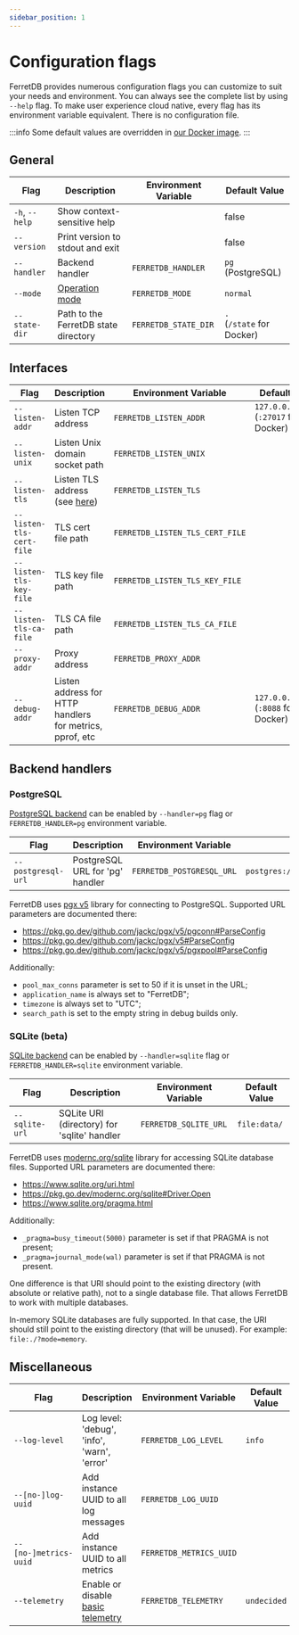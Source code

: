 ```yaml
---
sidebar_position: 1
---
```


# Configuration flags

FerretDB provides numerous configuration flags you can customize to suit your needs and environment.
You can always see the complete list by using `--help` flag.
To make user experience cloud native, every flag has its environment variable equivalent.
There is no configuration file.

:::info
Some default values are overridden in [our Docker image](quickstart-guide/docker.md).
:::

<!-- Keep order in sync with the `--help` output -->

<!-- For <br /> -->
<!-- markdownlint-capture -->
<!-- markdownlint-disable MD033 -->

## General

| Flag           | Description                          | Environment Variable | Default Value                  |
| -------------- | ------------------------------------ | -------------------- | ------------------------------ |
| `-h`, `--help` | Show context-sensitive help          |                      | false                          |
| `--version`    | Print version to stdout and exit     |                      | false                          |
| `--handler`    | Backend handler                      | `FERRETDB_HANDLER`   | `pg` (PostgreSQL)              |
| `--mode`       | [Operation mode](operation-modes.md) | `FERRETDB_MODE`      | `normal`                       |
| `--state-dir`  | Path to the FerretDB state directory | `FERRETDB_STATE_DIR` | `.`<br />(`/state` for Docker) |

## Interfaces

| Flag                     | Description                                                     | Environment Variable            | Default Value                                |
| ------------------------ | --------------------------------------------------------------- | ------------------------------- | -------------------------------------------- |
| `--listen-addr`          | Listen TCP address                                              | `FERRETDB_LISTEN_ADDR`          | `127.0.0.1:27017`<br />(`:27017` for Docker) |
| `--listen-unix`          | Listen Unix domain socket path                                  | `FERRETDB_LISTEN_UNIX`          |                                              |
| `--listen-tls`           | Listen TLS address (see [here](../security/tls-connections.md)) | `FERRETDB_LISTEN_TLS`           |                                              |
| `--listen-tls-cert-file` | TLS cert file path                                              | `FERRETDB_LISTEN_TLS_CERT_FILE` |                                              |
| `--listen-tls-key-file`  | TLS key file path                                               | `FERRETDB_LISTEN_TLS_KEY_FILE`  |                                              |
| `--listen-tls-ca-file`   | TLS CA file path                                                | `FERRETDB_LISTEN_TLS_CA_FILE`   |                                              |
| `--proxy-addr`           | Proxy address                                                   | `FERRETDB_PROXY_ADDR`           |                                              |
| `--debug-addr`           | Listen address for HTTP handlers for metrics, pprof, etc        | `FERRETDB_DEBUG_ADDR`           | `127.0.0.1:8088`<br />(`:8088` for Docker)   |

## Backend handlers

<!-- Do not document alpha backends -->

### PostgreSQL

[PostgreSQL backend](../understanding-ferretdb.md#postgresql) can be enabled by
`--handler=pg` flag or `FERRETDB_HANDLER=pg` environment variable.

| Flag               | Description                     | Environment Variable      | Default Value                        |
| ------------------ | ------------------------------- | ------------------------- | ------------------------------------ |
| `--postgresql-url` | PostgreSQL URL for 'pg' handler | `FERRETDB_POSTGRESQL_URL` | `postgres://127.0.0.1:5432/ferretdb` |

FerretDB uses [pgx v5](github.com/jackc/pgx) library for connecting to PostgreSQL.
Supported URL parameters are documented there:

- <https://pkg.go.dev/github.com/jackc/pgx/v5/pgconn#ParseConfig>
- <https://pkg.go.dev/github.com/jackc/pgx/v5#ParseConfig>
- <https://pkg.go.dev/github.com/jackc/pgx/v5/pgxpool#ParseConfig>

Additionally:

- `pool_max_conns` parameter is set to 50 if it is unset in the URL;
- `application_name` is always set to "FerretDB";
- `timezone` is always set to "UTC";
- `search_path` is set to the empty string in debug builds only.

### SQLite (beta)

[SQLite backend](../understanding-ferretdb.md#sqlite-beta) can be enabled by
`--handler=sqlite` flag or `FERRETDB_HANDLER=sqlite` environment variable.

| Flag           | Description                                 | Environment Variable  | Default Value |
| -------------- | ------------------------------------------- | --------------------- | ------------- |
| `--sqlite-url` | SQLite URI (directory) for 'sqlite' handler | `FERRETDB_SQLITE_URL` | `file:data/`  |

FerretDB uses [modernc.org/sqlite](https://gitlab.com/cznic/sqlite) library for accessing SQLite database files.
Supported URL parameters are documented there:

- <https://www.sqlite.org/uri.html>
- <https://pkg.go.dev/modernc.org/sqlite#Driver.Open>
- <https://www.sqlite.org/pragma.html>

Additionally:

- `_pragma=busy_timeout(5000)` parameter is set if that PRAGMA is not present;
- `_pragma=journal_mode(wal)` parameter is set if that PRAGMA is not present.

One difference is that URI should point to the existing directory (with absolute or relative path), not to a single database file.
That allows FerretDB to work with multiple databases.

In-memory SQLite databases are fully supported.
In that case, the URI should still point to the existing directory (that will be unused).
For example: `file:./?mode=memory`.

## Miscellaneous

| Flag                  | Description                                       | Environment Variable    | Default Value |
| --------------------- | ------------------------------------------------- | ----------------------- | ------------- |
| `--log-level`         | Log level: 'debug', 'info', 'warn', 'error'       | `FERRETDB_LOG_LEVEL`    | `info`        |
| `--[no-]log-uuid`     | Add instance UUID to all log messages             | `FERRETDB_LOG_UUID`     |               |
| `--[no-]metrics-uuid` | Add instance UUID to all metrics                  | `FERRETDB_METRICS_UUID` |               |
| `--telemetry`         | Enable or disable [basic telemetry](telemetry.md) | `FERRETDB_TELEMETRY`    | `undecided`   |

<!-- Do not document `--test-XXX` flags here -->

<!-- markdownlint-restore -->
